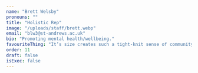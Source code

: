 ```yaml
---
name: "Brett Welsby"
pronouns: ""
title: "Holistic Rep"
image: "/uploads/staff/brett.webp"
email: "blw3@st-andrews.ac.uk"
bio: "Promoting mental health/wellbeing."
favouriteThing: "It’s size creates such a tight-knit sense of community!"
order: 11
draft: false
isExec: false
---
```

